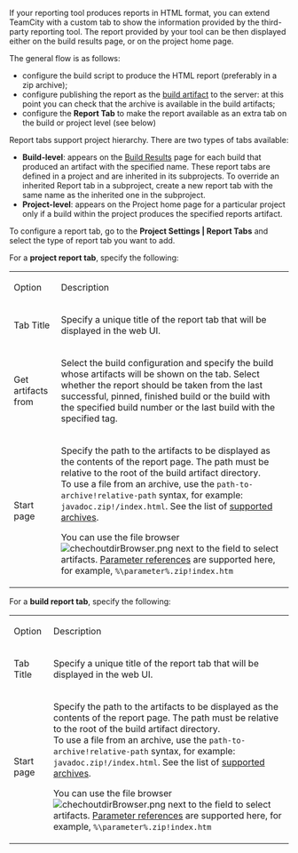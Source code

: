 [//]: # (title: Including Third-Party Reports in the Build Results)
[//]: # (auxiliary-id: Including Third-Party Reports in the Build Results)
If your reporting tool produces reports in HTML format, you can extend TeamCity with a custom tab to show the information provided by the third\-party reporting tool.  The report provided by your tool can be then displayed either on the build results page, or on the project home page.

The general flow is as follows:
* configure the build script to produce the HTML report (preferably in a zip archive);
* configure publishing the report as the [build artifact](build-artifact.md) to the server: at this point you can check that the archive is available in the build artifacts;
* configure the __Report Tab__ to make the report available as an extra tab on the build or project level  (see below)

Report tabs support project hierarchy. There are two types of tabs available:
* __Build\-level__: appears on the [Build Results](working-with-build-results.md) page for each build that produced an artifact with the specified name. These report tabs are defined in a project and are inherited in its subprojects. To override an inherited Report tab in a subproject, create a new report tab with the same name as the inherited one in the subproject.
* __Project\-level__: appears on the Project home page for a particular project only if a build within the project produces the specified reports artifact.

To configure a report tab, go to the __Project Settings | Report Tabs__ and select the type of report tab you want to add.

For a __project report tab__, specify the following:

<table><tr>

<td>

Option


</td>

<td>

Description


</td></tr><tr>

<td>

Tab Title


</td>

<td>

Specify a unique title of the report tab that will be displayed in the web UI.


</td></tr><tr>

<td>

Get artifacts from


</td>

<td>

Select the build configuration and specify the build whose artifacts will be shown on the tab. Select whether the report should be taken from the last successful, pinned, finished build or the build with the specified build number or the last build with the specified tag.


</td></tr><tr>

<td>

Start page


</td>

<td>

Specify the path to the artifacts to be displayed as the contents of the report page. The path must be relative to the root of the build artifact directory.    
To use a file from an archive, use the `path-to-archive!relative-path` syntax, for example: `javadoc.zip!/index.html`. See the list of [supported archives](patterns-for-accessing-build-artifacts.md#Obtaining+Artifacts+from+a+Build+Script).

You can use the file browser ![chechoutdirBrowser.png](chechoutdirBrowser.png) next to the field to select artifacts. [Parameter references](configuring-build-parameters.md) are supported here, for example, `%\parameter%.zip!index.htm`


</td></tr></table>

For a __build report tab__, specify the following:

<table><tr>

<td>

Option


</td>

<td>

Description


</td></tr><tr>

<td>

Tab Title


</td>

<td>

Specify a unique title of the report tab that will be displayed in the web UI.


</td></tr><tr>

<td>

Start page


</td>

<td>

Specify the path to the artifacts to be displayed as the contents of the report page. The path must be relative to the root of the build artifact directory.    
To use a file from an archive, use the `path-to-archive!relative-path` syntax, for example: `javadoc.zip!/index.html`. See the list of [supported archives](patterns-for-accessing-build-artifacts.md#Obtaining+Artifacts+from+a+Build+Script).

You can use the file browser ![chechoutdirBrowser.png](chechoutdirBrowser.png) next to the field to select artifacts. [Parameter references](configuring-build-parameters.md) are supported here, for example, `%\parameter%.zip!index.htm`


</td></tr></table>
